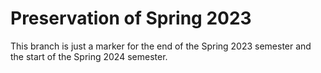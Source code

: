 # Preservation of Spring 2023

This branch is just a marker for the end of the Spring 2023 semester and the start of the Spring 2024 semester.

